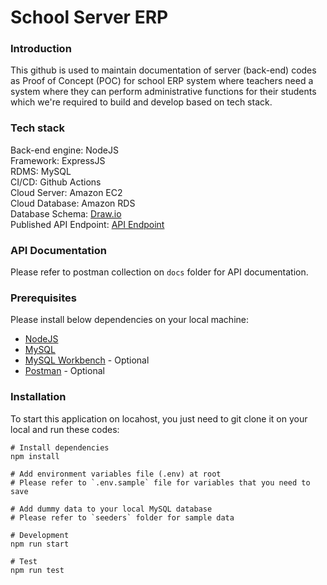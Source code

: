 # School Server ERP

### Introduction
This github is used to maintain documentation of server (back-end) codes as Proof of Concept (POC)
for school ERP system where teachers need a system where they can perform administrative functions for their students
which we're required to build and develop based on tech stack.  


### Tech stack
Back-end engine: NodeJS  
Framework: ExpressJS  
RDMS: MySQL  
CI/CD: Github Actions  
Cloud Server: Amazon EC2  
Cloud Database: Amazon RDS  
Database Schema: [Draw.io](https://drive.google.com/file/d/1Y02-s-osBO97V_N2bx6ojAXH8sb-mtT-/view?usp=sharing)  
Published API Endpoint: [API Endpoint](https://xxx.com)  


### API Documentation
Please refer to postman collection on `docs` folder for API documentation.


### Prerequisites
Please install below dependencies on your local machine:
- [NodeJS](https://nodejs.org/en/download)  
- [MySQL](https://www.mysql.com/downloads)
- [MySQL Workbench](https://dev.mysql.com/downloads/workbench) - Optional
- [Postman](https://www.postman.com/downloads) - Optional


### Installation
To start this application on locahost, you just need to git clone it on your local and run these codes:
```
# Install dependencies
npm install

# Add environment variables file (.env) at root
# Please refer to `.env.sample` file for variables that you need to save

# Add dummy data to your local MySQL database
# Please refer to `seeders` folder for sample data 

# Development
npm run start

# Test
npm run test
```  

